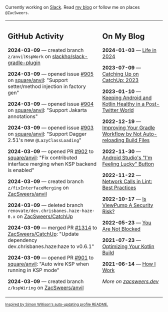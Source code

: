 Currently working on [Slack](https://slack.com/). Read [my blog](https://zacsweers.dev/) or follow me on places `@ZacSweers`.

<table><tr><td valign="top" width="60%">

## GitHub Activity
<!-- githubActivity starts -->
**2024-03-09** — created branch `z/anvilKspWork` on [slackhq/slack-gradle-plugin](https://github.com/slackhq/slack-gradle-plugin)

**2024-03-09** — opened issue [#905](https://github.com/square/anvil/issues/905) on [square/anvil](https://github.com/square/anvil): "Support setter/method injection in factory gen"

**2024-03-09** — opened issue [#904](https://github.com/square/anvil/issues/904) on [square/anvil](https://github.com/square/anvil): "Support Jakarta annotations"

**2024-03-09** — opened issue [#903](https://github.com/square/anvil/issues/903) on [square/anvil](https://github.com/square/anvil): "Support Dagger 2.51's new `@LazyClassLoading`"

**2024-03-09** — opened PR [#902](https://github.com/square/anvil/pull/902) to [square/anvil](https://github.com/square/anvil): "Fix contributed interface merging when KSP backend is enabled"

**2024-03-09** — created branch `z/fixInterfaceMerging` on [ZacSweers/anvil](https://github.com/ZacSweers/anvil)

**2024-03-09** — deleted branch `renovate/dev.chrisbanes.haze-haze-0.x` on [ZacSweers/CatchUp](https://github.com/ZacSweers/CatchUp)

**2024-03-09** — merged PR [#1314](https://github.com/ZacSweers/CatchUp/pull/1314) to [ZacSweers/CatchUp](https://github.com/ZacSweers/CatchUp): "Update dependency dev.chrisbanes.haze:haze to v0.6.1"

**2024-03-09** — opened PR [#901](https://github.com/square/anvil/pull/901) to [square/anvil](https://github.com/square/anvil): "Auto wire KSP when running in KSP mode"

**2024-03-09** — created branch `z/kspWiring` on [ZacSweers/anvil](https://github.com/ZacSweers/anvil)
<!-- githubActivity ends -->
</td><td valign="top" width="40%">

## On My Blog
<!-- blog starts -->
**2024-01-03** — [Life in 2024](https://www.zacsweers.dev/life-in-2024/)

**2023-07-09** — [Catching Up on CatchUp: 2023](https://www.zacsweers.dev/catching-up-on-catchup-2023/)

**2023-01-10** — [Keeping Android and Kotlin Healthy in a Post-Twitter World](https://www.zacsweers.dev/keeping-android-healthy/)

**2022-12-19** — [Improving Your Gradle Workflow by Not Auto-reloading Build Files](https://www.zacsweers.dev/improving-your-workflow-by-not-auto-reloading-build-files/)

**2022-11-30** — [Android Studio's "I'm Feeling Lucky" Button](https://www.zacsweers.dev/android-studios-im-feeling-lucky-button/)

**2022-11-22** — [Network Calls in Lint: Best Practices](https://www.zacsweers.dev/network-calls-in-lint-best-practices/)

**2022-10-17** — [Is ViewPump A Security Risk?](https://www.zacsweers.dev/is-viewpump-a-security-risk/)

**2022-05-23** — [You Are Not Blocked](https://www.zacsweers.dev/you-are-not-blocked/)

**2021-07-23** — [Optimizing Your Kotlin Build](https://www.zacsweers.dev/optimizing-your-kotlin-build/)

**2021-06-14** — [How I Work](https://www.zacsweers.dev/how-i-work/)
<!-- blog ends -->
_More on [zacsweers.dev](https://zacsweers.dev/)_
</td></tr></table>

<sub><a href="https://simonwillison.net/2020/Jul/10/self-updating-profile-readme/">Inspired by Simon Willison's auto-updating profile README.</a></sub>